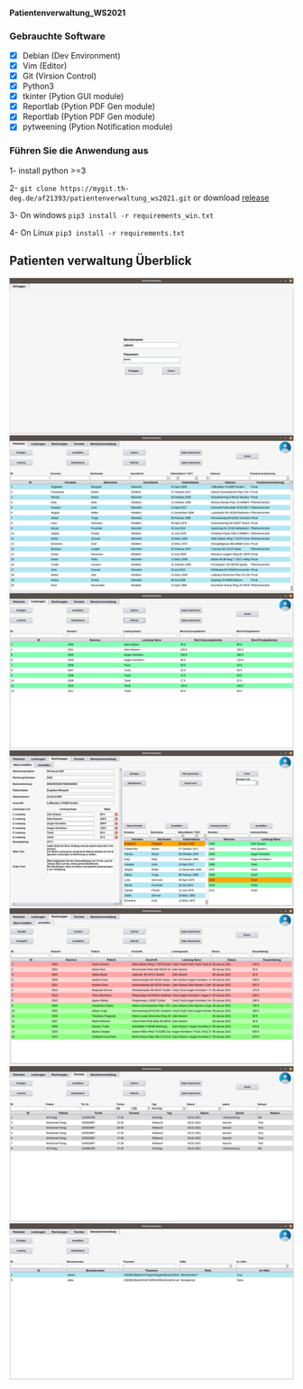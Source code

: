 #### Patientenverwaltung_WS2021

### Gebrauchte Software

* [x] Debian (Dev Environment)
* [x] Vim (Editor)
* [x] Git (Virsion Control)
* [x] Python3
* [x] tkinter (Pytion GUI module)
* [x] Reportlab (Pytion PDF Gen module)
* [x] Reportlab (Pytion PDF Gen module)
* [x] pytweening (Pytion Notification module)

### Führen Sie die Anwendung aus
1- install python >=3

2- `git clone https://mygit.th-deg.de/af21393/patientenverwaltung_ws2021.git` or download [release](https://mygit.th-deg.de/af21393/patientenverwaltung_ws2021/-/releases)

3- On windows `pip3 install -r requirements_win.txt`

4- On Linux `pip3 install -r requirements.txt`

## Patienten verwaltung Überblick
![](app_images/Einloggen.png)
![](app_images/Patienten.png)
![](app_images/Leistungen.png)
![](app_images/Rechnung_Erstellen.png)
![](app_images/Rechnungen_Verwaltung.png)
![](app_images/Termine.png)
![](app_images/Users.png)
